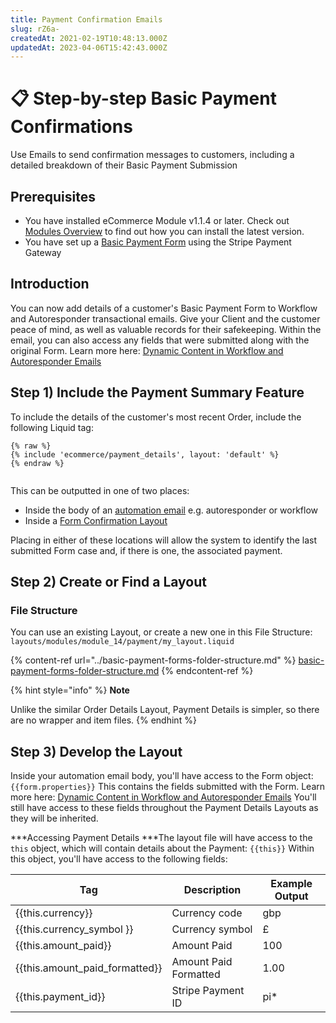 ```yaml
---
title: Payment Confirmation Emails
slug: rZ6a-
createdAt: 2021-02-19T10:48:13.000Z
updatedAt: 2023-04-06T15:42:43.000Z
---
```


# 📋 Step-by-step Basic Payment Confirmations

Use Emails to send confirmation messages to customers, including a detailed breakdown of their Basic Payment Submission

## Prerequisites

* You have installed eCommerce Module v1.1.4 or later. Check out [Modules Overview](https://help.siteglide.com/article/131-modules-getting-started) to find out how you can install the latest version.
* You have set up a [Basic Payment Form](/ecommerce/get-started-ecommerce/basic-payment-forms/basic-payments.md) using the Stripe Payment Gateway

## Introduction

You can now add details of a customer's Basic Payment Form to Workflow and Autoresponder transactional emails. Give your Client and the customer peace of mind, as well as valuable records for their safekeeping. Within the email, you can also access any fields that were submitted along with the original Form. Learn more here: [Dynamic Content in Workflow and Autoresponder Emails](/cms/automations/dynamic-content-in-workflow-and-autoresponder-emails.md)

## Step 1) Include the Payment Summary Feature

To include the details of the customer's most recent Order, include the following Liquid tag:

```liquid
{% raw %}
{% include 'ecommerce/payment_details', layout: 'default' %}
{% endraw %}


```

This can be outputted in one of two places:

* Inside the body of an [automation email](../../../cms/automations/dynamic-content-in-workflow-and-autoresponder-emails.md) e.g. autoresponder or workflow
* Inside a [Form Confirmation Layout](../../../cms/forms/guides-forms/form-confirmation-pages.md)

Placing in either of these locations will allow the system to identify the last submitted Form case and, if there is one, the associated payment.

## Step 2) Create or Find a Layout

### File Structure

You can use an existing Layout, or create a new one in this File Structure: `layouts/modules/module_14/payment/my_layout.liquid`

{% content-ref url="../basic-payment-forms-folder-structure.md" %}
[basic-payment-forms-folder-structure.md](../basic-payment-forms-folder-structure.md)
{% endcontent-ref %}

{% hint style="info" %}
**Note**

Unlike the similar Order Details Layout, Payment Details is simpler, so there are no wrapper and item files.
{% endhint %}

## Step 3) Develop the Layout

Inside your automation email body, you'll have access to the Form object: `{{form.properties}}` This contains the fields submitted with the Form. Learn more here: [Dynamic Content in Workflow and Autoresponder Emails](../../../cms/automations/dynamic-content-in-workflow-and-autoresponder-emails.md) You'll still have access to these fields throughout the Payment Details Layouts as they will be inherited.

\*\*\*Accessing Payment Details \*\*\*The layout file will have access to the `this` object, which will contain details about the Payment: `{{this}}` Within this object, you'll have access to the following fields:

| **Tag**                            | **Description**       | **Example Output** |
| ---------------------------------- | --------------------- | ------------------ |
| \{{this.currency\}}                | Currency code         | gbp                |
| \{{this.currency\_symbol \}}       | Currency symbol       | £                  |
| \{{this.amount\_paid\}}            | Amount Paid           | 100                |
| \{{this.amount\_paid\_formatted\}} | Amount Paid Formatted | 1.00               |
| \{{this.payment\_id\}}             | Stripe Payment ID     | pi\*               |

